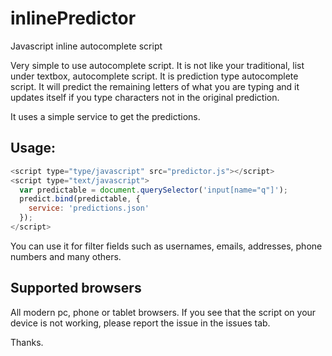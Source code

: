 # inlinePredictor
Javascript inline autocomplete script

Very simple to use autocomplete script.
It is not like your traditional, list under textbox, autocomplete script.
It is prediction type autocomplete script. It will predict the remaining letters
of what you are typing and it updates itself if you type characters not in the original
prediction.

It uses a simple service to get the predictions.

## Usage:
```javascript
<script type="type/javascript" src="predictor.js"></script>
<script type="text/javascript">
  var predictable = document.querySelector('input[name="q"]');
  predict.bind(predictable, {
    service: 'predictions.json'
  });
</script>
```
You can use it for filter fields such as usernames, emails, addresses, phone numbers and many others.

## Supported browsers
All modern pc, phone or tablet browsers.
If you see that the script on your device is not working, 
please report the issue in the issues tab.

Thanks.
